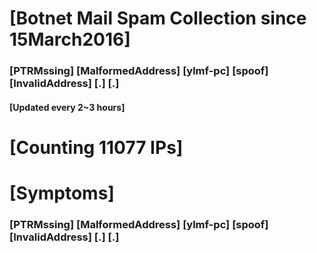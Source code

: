 # [Botnet Mail Spam Collection since 15March2016]
### [PTRMssing] [MalformedAddress] [ylmf-pc] [spoof] [InvalidAddress] [.] [.]
#### [Updated every 2~3 hours]

# [Counting 11077 IPs]

# [Symptoms] 
###   [PTRMssing] [MalformedAddress] [ylmf-pc] [spoof] [InvalidAddress] [.] [.]
